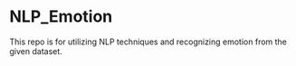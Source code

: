 # NLP_Emotion

This repo is for utilizing NLP techniques and recognizing emotion from the given dataset.
